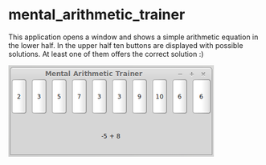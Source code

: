 mental_arithmetic_trainer
=========================

This application opens a window and shows a simple arithmetic equation in the lower half.
In the upper half ten buttons are displayed with possible solutions. At least one of them offers the correct solution :)

![screenshot](screenshot.png)